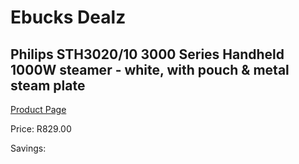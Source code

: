 
# Ebucks Dealz
## Philips STH3020/10 3000 Series Handheld 1000W steamer - white, with pouch & metal steam plate
[Product Page](https://www.ebucks.com/web/shop/productSelected.do?prodId=1186966799&catId=704981826)

Price: R829.00

Savings: 


	